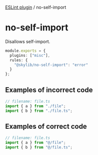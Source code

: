 [ESLint plugin](https://ilyub.github.io/eslint-plugin/) / no-self-import

# no-self-import

Disallows self-import.

```ts
module.exports = {
  plugins: ["misc"],
  rules: {
    "@skylib/no-self-import": "error"
  }
};
```

## Examples of incorrect code

```ts
// filename: file.ts
import { a } from "./file";
import { b } from "./file.ts";
```

## Examples of correct code

```ts
// filename: file.ts
import { a } from "@/file";
import { b } from "@/file.ts";
```